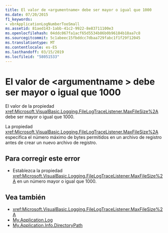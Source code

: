 ```yaml
---
title: El valor de <argumentname> debe ser mayor o igual que 1000
ms.date: 07/20/2015
f1_keywords:
- vbrApplicationLogNumberTooSmall
ms.assetid: 81aed143-1abb-41c2-9922-8e83711100e3
ms.openlocfilehash: 04ddc067fa1acf65d5534b86b0b96184b18aa7c8
ms.sourcegitcommit: 5c1abeec15fbddcc7dbaa729fabc1f1f29f12045
ms.translationtype: MT
ms.contentlocale: es-ES
ms.lasthandoff: 03/15/2019
ms.locfileid: "58051533"
---
```

# <a name="the-value-of-argumentname-must-be-greater-than-or-equal-to-1000"></a>El valor de \<argumentname > debe ser mayor o igual que 1000
El valor de la propiedad <xref:Microsoft.VisualBasic.Logging.FileLogTraceListener.MaxFileSize%2A> debe ser mayor o igual que 1000.  
  
 La propiedad <xref:Microsoft.VisualBasic.Logging.FileLogTraceListener.MaxFileSize%2A> especifica el número máximo de bytes permitidos en un archivo de registro antes de crear un nuevo archivo de registro.  
  
## <a name="to-correct-this-error"></a>Para corregir este error  
  
-   Establezca la propiedad <xref:Microsoft.VisualBasic.Logging.FileLogTraceListener.MaxFileSize%2A> en un número mayor o igual que 1000.  
  
## <a name="see-also"></a>Vea también

- <xref:Microsoft.VisualBasic.Logging.FileLogTraceListener.MaxFileSize%2A>
- [My.Application.Log](xref:Microsoft.VisualBasic.ApplicationServices.ApplicationBase.Log)
- [My.Application.Info.DirectoryPath](xref:Microsoft.VisualBasic.ApplicationServices.ApplicationBase.Log)
